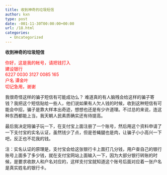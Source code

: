 ```yaml
---
title: 收到神奇的垃圾短信
author: kxn
type: post
date: -001-11-30T00:00:00+00:00
url: /18.html
categories:
  - Uncategorized
---
```


<span><b>收到神奇的垃圾短信</b></span>

<font color="#ff0000">你好，这是我的帐号，请把钱打入<br />建设银行<br />6227 0030 3127 0085 165<br />户名 谭金叶<br />切记急用，谢谢</p>

<p>
  </font>我很奇怪这样的骗子短信有可能成功么？ 难道真的有人脑残会给这样的骗子寄钱？我把这个短信贴给一些人，他们说如果有人欠人钱的时候，收到这种短信有可能会中招，骗子是靠大样本出奇迹，想想也还是有少许道理。不过总的来说，连这种东西都能上当，我天朝人民素质确实还有待提高。
</p>

<p>
  最后我决定陪骗子玩一下，在支付宝上面注册了一个账号，然后用这个资料申请了一下支付宝的实名认证，虽然钱少了点，但是苍蝇腿也是肉，让骗子小小高兴一下吧，反正也不花我的钱。
</p>

<p>
  注：实名认证的原理是，支付宝会给这张银行卡上面打几分钱，用户查自己的银行账号上面多了多少钱，就在支付宝网站上面输入一下，因为大部分银行转账的时候，是要求收款人和户名对应的，这样支付宝就知道这个账号后面对应着一张户名是真实姓名的银行卡。
</p>
